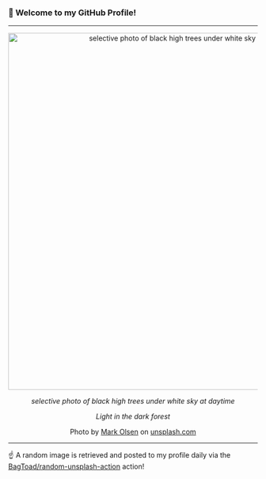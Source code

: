 ### 👋 Welcome to my GitHub Profile!

----

<div align="center">
  <img width="720" src="https://images.unsplash.com/photo-1490983935680-96ee18b6555e?crop=entropy&cs=tinysrgb&fit=max&fm=jpg&ixid=M3w1NTI0OTR8MHwxfHJhbmRvbXx8fHx8fHx8fDE3MzE0NzgzNDN8&ixlib=rb-4.0.3&q=80&w=1080" alt="selective photo of black high trees under white sky at daytime">
  
  <em>selective photo of black high trees under white sky at daytime</em>
  
  <em>Light in the dark forest</em>
  
  Photo by [Mark Olsen](https://www.markolsenphoto.com/) on [unsplash.com](https://unsplash.com/)
</div>

----

☝️ A random image is retrieved and posted to my profile daily via the [BagToad/random-unsplash-action](https://github.com/BagToad/random-unsplash-action) action!
